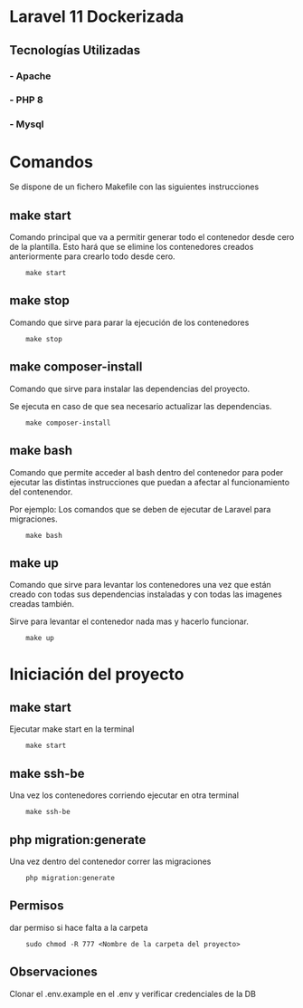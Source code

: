 # Laravel 11 Dockerizada

## Tecnologías Utilizadas

### - Apache
### - PHP 8
### - Mysql

# Comandos

Se dispone de un fichero Makefile con las siguientes instrucciones

## make start

Comando principal que va a permitir generar todo el contenedor desde cero de la plantilla. Esto hará que se elimine los contenedores creados anteriormente para crearlo todo desde cero.

```
    make start
```

## make stop

Comando que sirve para parar la ejecución de los contenedores

```
    make stop
```

## make composer-install

Comando que sirve para instalar las dependencias del proyecto. 

Se ejecuta en caso de que sea necesario actualizar las dependencias.

```
    make composer-install
```

## make bash

Comando que permite acceder al bash dentro del contenedor para poder ejecutar las distintas instrucciones que puedan a afectar al funcionamiento del contenendor.

Por ejemplo: Los comandos que se deben de ejecutar de Laravel para migraciones.

```
    make bash
```

## make up

Comando que sirve para levantar los contenedores una vez que están creado con todas sus dependencias instaladas y con todas las imagenes creadas también.

Sirve para levantar el contenedor nada mas y hacerlo funcionar.

```
    make up
```
# Iniciación del proyecto 

## make start

Ejecutar make start en la terminal

```
    make start
```

## make ssh-be

Una vez los contenedores corriendo ejecutar en otra terminal

```
    make ssh-be
```

## php migration:generate

Una vez dentro del contenedor correr las migraciones

```
    php migration:generate
```

## Permisos

dar permiso si hace falta a la carpeta

```
    sudo chmod -R 777 <Nombre de la carpeta del proyecto>
```

## Observaciones

Clonar el .env.example en el .env y verificar credenciales de la DB
